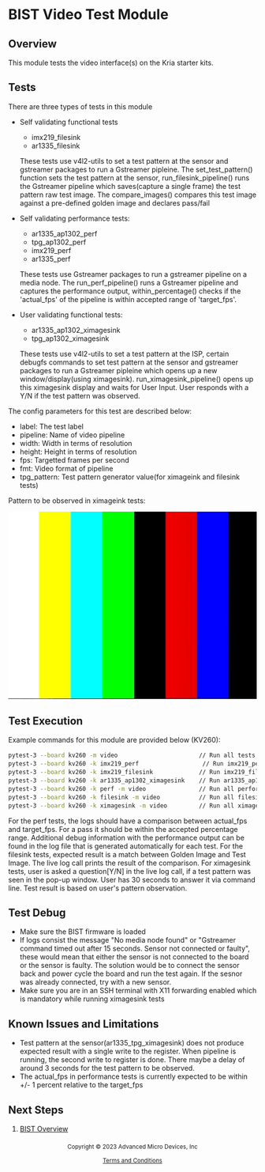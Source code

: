 ﻿# BIST Video Test Module

## Overview

This module tests the video interface(s) on the Kria starter kits.

## Tests

There are three types of tests in this module

* Self validating functional tests
   * imx219_filesink
   * ar1335_filesink

   These tests use v4l2-utils to set a test pattern at the sensor and gstreamer
   packages to run a Gstreamer pipleine. The set_test_pattern() function sets
   the test pattern at the sensor, run_filesink_pipeline() runs the Gstreamer
   pipeline which saves(capture a single frame) the test pattern raw test image.
   The compare_images() compares this test image against a pre-defined golden
   image and declares pass/fail

* Self validating performance tests:
   * ar1335_ap1302_perf
   * tpg_ap1302_perf
   * imx219_perf
   * ar1335_perf

   These tests use Gstreamer packages to run a gstreamer pipeline on a media
   node. The run_perf_pipeline() runs a Gstreamer pipeline and captures the
   performance output, within_percentage() checks if the 'actual_fps' of the
   pipeline is within accepted range of 'target_fps'.

* User validating functional tests:
   * ar1335_ap1302_ximagesink
   * tpg_ap1302_ximagesink

   These tests use v4l2-utils to set a test pattern at the ISP, certain debugfs
   commands to set test pattern at the sensor and gstreamer packages to run a
   Gstreamer pipleine which opens up a new window/display(using ximagesink).
   run_ximagesink_pipeline() opens up this ximagesink display and waits for User
   Input. User responds with a Y/N if the test pattern was observed.

The config parameters for this test are described below:
   * label: The test label
   * pipeline: Name of video pipeline
   * width: Width in terms of resolution
   * height: Height in terms of resolution
   * fps: Targetted frames per second
   * fmt: Video format of pipeline
   * tpg_pattern: Test pattern generator value(for ximageink and filesink tests)

Pattern to be observed in ximageink tests:

![Color_Bar_Pattern](../media/Color_Bar_Pattern.png)

## Test Execution

Example commands for this module are provided below (KV260):

```bash
pytest-3 --board kv260 -m video                       // Run all tests in this module
pytest-3 --board kv260 -k imx219_perf	               // Run imx219_perf test
pytest-3 --board kv260 -k imx219_filesink             // Run imx219_filesink test
pytest-3 --board kv260 -k ar1335_ap1302_ximagesink    // Run ar1335_ap1302_ximagesink test
pytest-3 --board kv260 -k perf -m video               // Run all performance tests in this module
pytest-3 --board kv260 -k filesink -m video           // Run all filesink tests in this module
pytest-3 --board kv260 -k ximagesink -m video         // Run all ximagesink tests in this module
```
For the perf tests, the logs should have a comparison between actual_fps and
target_fps. For a pass it should be within the accepted percentage range.
Additional debug information with the performance output can be found in the
log file that is generated automatically for each test.
For the filesink tests, expected result is a match between Golden Image and Test
Image. The live log call prints the result of the comparison.
For ximagesink tests, user is asked a question[Y/N] in the live log call, if a
test pattern was seen in the pop-up window. User has 30 seconds to answer it via
command line. Test result is based on user's pattern observation.

## Test Debug

* Make sure the BIST firmware is loaded
* If logs consist the message "No media node found" or "Gstreamer command
timed out after 15 seconds. Sensor not connected or faulty", these would mean
that either the sensor is not connected to the board or the sensor is faulty.
The solution would be to connect the sensor back and power cycle the board and
run the test again. If the sesnor was already connected, try with a new sensor.
* Make sure you are in an SSH terminal with X11 forwarding enabled which is 
mandatory while running ximagesink tests


## Known Issues and Limitations

* Test pattern at the sensor(ar1335_tpg_ximagesink) does not produce expected
result with a single write to the register. When pipeline is running, the second
write to register is done. There maybe a delay of around 3 seconds for the test
pattern to be observed.
* The actual_fps in performance tests is currently expected to be within +/- 1
percent relative to the target_fps

## Next Steps

1. [BIST Overview](../overview)


<p class="sphinxhide" align="center"><sub>Copyright © 2023 Advanced Micro Devices, Inc</sub></p>

<p class="sphinxhide" align="center"><sup><a href="https://www.amd.com/en/corporate/copyright">Terms and Conditions</a></sup></p>
